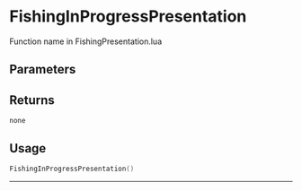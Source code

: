 # FishingInProgressPresentation

Function name in FishingPresentation.lua

## Parameters

## Returns

`none`

## Usage

```lua
FishingInProgressPresentation()
```

---
